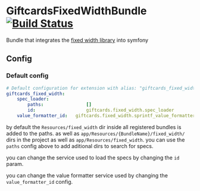 GiftcardsFixedWidthBundle [![Build Status](https://travis-ci.org/giftcards/GiftcardsFixedWidthBundle.svg?branch=master)](https://travis-ci.org/giftcards/GiftcardsFixedWidthBundle)
=========================

Bundle that integrates the [fixed width library](https://github.com/giftcards/FixedWidth) into symfony

Config
------

### Default config ###

```yml
# Default configuration for extension with alias: "giftcards_fixed_width"
giftcards_fixed_width:
    spec_loader:
        paths:                []
        id:                   giftcards.fixed_width.spec_loader
    value_formatter_id:   giftcards.fixed_width.sprintf_value_formatter
```

by default the `Resources/fixed_width` dir inside all registered bundles is added
 to the paths. as well as `app/Resources/{BundleName}/fixed_width/` dirs in the project
 as well as `app/Resources/fixed_width`. you can use the `paths` config above to add aditional
dirs to search for specs.

you can change the service used to load the specs by changing the `id` param.

you can change the value formatter service used by changing the
 `value_formatter_id` config.